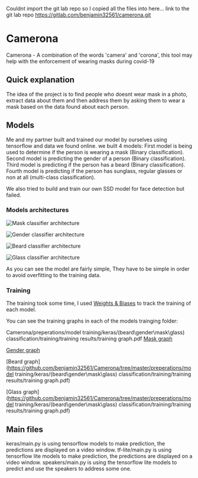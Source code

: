 Couldnt import the git lab repo so I copied all the files into here... link to the git lab repo https://gitlab.com/benjamin32561/camerona.git

# Camerona

Camerona - A combination of the words 'camera' and 'corona', this tool may help with the enforcement of wearing masks during covid-19

## Quick explanation

The idea of the project is to find people who doesnt wear mask in a photo, extract data about them and then address them by asking them to wear a mask based on the data found about each person.

## Models
Me and my partner built and trained our model by ourselves using tensorflow and data we found online.
we built 4 models:
First model is being used to determine if the person is wearing a mask (Binary classification).
Second model is predicting the gender of a person (Binary classification).
Third model is predicting if the person has a beard (Binary classification).
Fourth model is predicting if the person has sunglass, regular glasses or non at all (multi-class classification).

We also tried to build and train our own SSD model for face detection but failed.

### Models architectures

![Mask classifier architecture](https://github.com/benjamin32561/Camerona/tree/master/preperations/model%20training/keras/mask%20classification/maskModel.png)

![Gender classifier architecture](https://github.com/benjamin32561/Camerona/tree/master/preperations/model%20training/keras/gender%20classification/genderModel.png)

![Beard classifier architecture](https://github.com/benjamin32561/Camerona/tree/master/preperations/model%20training/keras/beard%20classification/beardModel.png)

![Glass classifier architecture](https://github.com/benjamin32561/Camerona/tree/master/preperations/model%20training/keras/glass%20classification/glassModel.png)

As you can see the model are fairly simple, They have to be simple in order to avoid overfitting to the training data.

### Training

The training took some time, I used [Weights & Biases](https://wandb.ai/site) to track the training of each model.

You can see the training graphs in each of the models trainging folder:

Camerona/preperations/model training/keras/(beard\gender\mask\glass) classification/training/training results/training graph.pdf
[Mask graph](https://github.com/benjamin32561/Camerona/tree/master/preperations/model%20training/keras/mask%20classification/training/training%20results/training%20graph.pdf)

[Gender graph](https://github.com/benjamin32561/Camerona/tree/master/preperations/model%20training/keras/gender%20classification/training/training%20results/training%20graph.pdf)

[Beard graph](https://github.com/benjamin32561/Camerona/tree/master/preperations/model training/keras/(beard\gender\mask\glass) classification/training/training results/training graph.pdf)

[Glass graph](https://github.com/benjamin32561/Camerona/tree/master/preperations/model training/keras/(beard\gender\mask\glass) classification/training/training results/training graph.pdf)



## Main files

keras/main.py is using tensorflow models to make prediction, the predictions are displayed on a video window.
tf-lite/main.py is using tensorflow lite models to make prediction, the predictions are displayed on a video window.
speakers/main.py is using the tensorflow lite models to predict and use the speakers to address some one.
